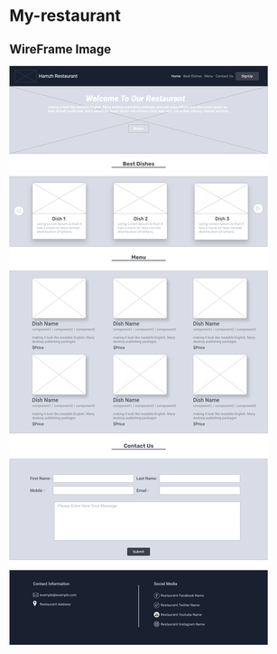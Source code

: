 # My-restaurant

## WireFrame Image
![Tux, Restuarant WireFrame](/assets/images/RestuarantWireFrame.png)
